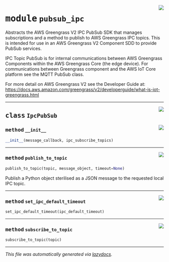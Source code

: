 <!-- markdownlint-disable -->

<a href="../../awsgreengrasspubsubsdk/pubsub_ipc.py#L0"><img align="right" style="float:right;" src="https://img.shields.io/badge/-source-cccccc?style=flat-square"></a>

# <kbd>module</kbd> `pubsub_ipc`
Abstracts the AWS Greengrass V2 IPC PubSub SDK that manages subscriptions  and a method to publish to AWS Greengrass IPC topics. This is intended for use in an AWS Greengrass V2 Component SDD to provide PubSub services.  

IPC Topic PubSub is for internal communications between AWS Greengrass Components  within the AWS Greengrass Core (the edge device). For communications between  Greengrass component and the AWS IoT Core platform see the MQTT PubSub class.  

For more detail on AWS Greengrass V2 see the Developer Guide at: https://docs.aws.amazon.com/greengrass/v2/developerguide/what-is-iot-greengrass.html 



---

<a href="../../awsgreengrasspubsubsdk/pubsub_ipc.py#L41"><img align="right" style="float:right;" src="https://img.shields.io/badge/-source-cccccc?style=flat-square"></a>

## <kbd>class</kbd> `IpcPubSub`




<a href="../../awsgreengrasspubsubsdk/pubsub_ipc.py#L43"><img align="right" style="float:right;" src="https://img.shields.io/badge/-source-cccccc?style=flat-square"></a>

### <kbd>method</kbd> `__init__`

```python
__init__(message_callback, ipc_subscribe_topics)
```








---

<a href="../../awsgreengrasspubsubsdk/pubsub_ipc.py#L120"><img align="right" style="float:right;" src="https://img.shields.io/badge/-source-cccccc?style=flat-square"></a>

### <kbd>method</kbd> `publish_to_topic`

```python
publish_to_topic(topic, message_object, timeout=None)
```

Publish a Python object sterilised as a JSON message to the requested local IPC topic. 

---

<a href="../../awsgreengrasspubsubsdk/pubsub_ipc.py#L78"><img align="right" style="float:right;" src="https://img.shields.io/badge/-source-cccccc?style=flat-square"></a>

### <kbd>method</kbd> `set_ipc_default_timeout`

```python
set_ipc_default_timeout(ipc_default_timeout)
```





---

<a href="../../awsgreengrasspubsubsdk/pubsub_ipc.py#L91"><img align="right" style="float:right;" src="https://img.shields.io/badge/-source-cccccc?style=flat-square"></a>

### <kbd>method</kbd> `subscribe_to_topic`

```python
subscribe_to_topic(topic)
```








---

_This file was automatically generated via [lazydocs](https://github.com/ml-tooling/lazydocs)._
